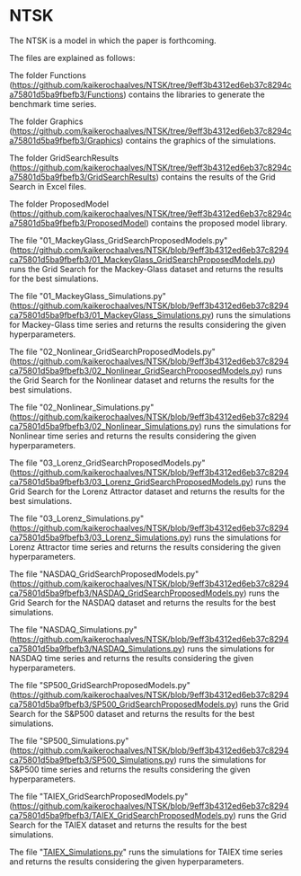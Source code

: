 # NTSK

The NTSK is a model in which the paper is forthcoming.

The files are explained as follows:

The folder Functions (https://github.com/kaikerochaalves/NTSK/tree/9eff3b4312ed6eb37c8294ca75801d5ba9fbefb3/Functions) contains the libraries to generate the benchmark time series.

The folder Graphics (https://github.com/kaikerochaalves/NTSK/tree/9eff3b4312ed6eb37c8294ca75801d5ba9fbefb3/Graphics) contains the graphics of the simulations.

The folder GridSearchResults (https://github.com/kaikerochaalves/NTSK/tree/9eff3b4312ed6eb37c8294ca75801d5ba9fbefb3/GridSearchResults) contains the results of the Grid Search in Excel files.

The folder ProposedModel (https://github.com/kaikerochaalves/NTSK/tree/9eff3b4312ed6eb37c8294ca75801d5ba9fbefb3/ProposedModel) contains the proposed model library.

The file "01_MackeyGlass_GridSearchProposedModels.py" (https://github.com/kaikerochaalves/NTSK/blob/9eff3b4312ed6eb37c8294ca75801d5ba9fbefb3/01_MackeyGlass_GridSearchProposedModels.py) runs the Grid Search for the Mackey-Glass dataset and returns the results for the best simulations.

The file "01_MackeyGlass_Simulations.py" (https://github.com/kaikerochaalves/NTSK/blob/9eff3b4312ed6eb37c8294ca75801d5ba9fbefb3/01_MackeyGlass_Simulations.py) runs the simulations for Mackey-Glass time series and returns the results considering the given hyperparameters.

The file "02_Nonlinear_GridSearchProposedModels.py" (https://github.com/kaikerochaalves/NTSK/blob/9eff3b4312ed6eb37c8294ca75801d5ba9fbefb3/02_Nonlinear_GridSearchProposedModels.py) runs the Grid Search for the Nonlinear dataset and returns the results for the best simulations.

The file "02_Nonlinear_Simulations.py" (https://github.com/kaikerochaalves/NTSK/blob/9eff3b4312ed6eb37c8294ca75801d5ba9fbefb3/02_Nonlinear_Simulations.py) runs the simulations for Nonlinear time series and returns the results considering the given hyperparameters.

The file "03_Lorenz_GridSearchProposedModels.py" (https://github.com/kaikerochaalves/NTSK/blob/9eff3b4312ed6eb37c8294ca75801d5ba9fbefb3/03_Lorenz_GridSearchProposedModels.py) runs the Grid Search for the Lorenz Attractor dataset and returns the results for the best simulations.

The file "03_Lorenz_Simulations.py" (https://github.com/kaikerochaalves/NTSK/blob/9eff3b4312ed6eb37c8294ca75801d5ba9fbefb3/03_Lorenz_Simulations.py) runs the simulations for Lorenz Attractor time series and returns the results considering the given hyperparameters.

The file "NASDAQ_GridSearchProposedModels.py" (https://github.com/kaikerochaalves/NTSK/blob/9eff3b4312ed6eb37c8294ca75801d5ba9fbefb3/NASDAQ_GridSearchProposedModels.py) runs the Grid Search for the NASDAQ dataset and returns the results for the best simulations.

The file "NASDAQ_Simulations.py" (https://github.com/kaikerochaalves/NTSK/blob/9eff3b4312ed6eb37c8294ca75801d5ba9fbefb3/NASDAQ_Simulations.py) runs the simulations for NASDAQ time series and returns the results considering the given hyperparameters.

The file "SP500_GridSearchProposedModels.py" (https://github.com/kaikerochaalves/NTSK/blob/9eff3b4312ed6eb37c8294ca75801d5ba9fbefb3/SP500_GridSearchProposedModels.py) runs the Grid Search for the S&P500 dataset and returns the results for the best simulations.

The file "SP500_Simulations.py" (https://github.com/kaikerochaalves/NTSK/blob/9eff3b4312ed6eb37c8294ca75801d5ba9fbefb3/SP500_Simulations.py) runs the simulations for S&P500 time series and returns the results considering the given hyperparameters.

The file "TAIEX_GridSearchProposedModels.py" (https://github.com/kaikerochaalves/NTSK/blob/9eff3b4312ed6eb37c8294ca75801d5ba9fbefb3/TAIEX_GridSearchProposedModels.py) runs the Grid Search for the TAIEX dataset and returns the results for the best simulations.

The file "[TAIEX_Simulations.py](https://github.com/kaikerochaalves/NTSK/blob/9eff3b4312ed6eb37c8294ca75801d5ba9fbefb3/TAIEX_Simulations.py)" runs the simulations for TAIEX time series and returns the results considering the given hyperparameters.
